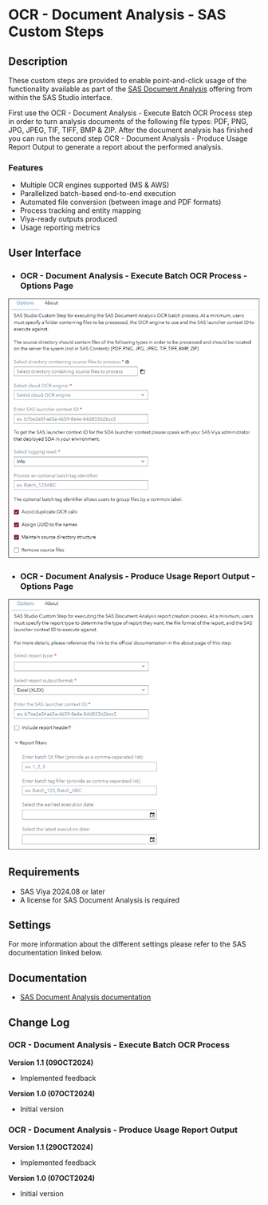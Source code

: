 # OCR - Document Analysis - SAS Custom Steps

## Description

These custom steps are provided to enable point-and-click usage of the functionality available as part of the [SAS Document Analysis](https://www.sas.com/en_us/solutions/ai/models.html) offering from within the SAS Studio interface.

First use the OCR - Document Analysis - Execute Batch OCR Process step in order to turn analysis documents of the following file types: PDF, PNG, JPG, JPEG, TIF, TIFF, BMP & ZIP. After the document analysis has finished you can run the second step OCR - Document Analysis - Produce Usage Report Output to generate a report about the performed analysis.

### Features
- Multiple OCR engines supported (MS & AWS)
- Parallelized batch-based end-to-end execution
- Automated file conversion (between image and PDF formats) 
- Process tracking and entity mapping
- Viya-ready outputs produced
- Usage reporting metrics

## User Interface
* ### OCR - Document Analysis - Execute Batch OCR Process - Options Page ###
![SDA execute OCR batch process options page](img/sda-execute-ocr-batch-process-options-page.png)

* ### OCR - Document Analysis - Produce Usage Report Output - Options Page ###
![SDA produce usage report options page](img/sda-produce-usage-report-options-page.png)

## Requirements

-   SAS Viya 2024.08 or later
-   A license for SAS Document Analysis is required

## Settings

For more information about the different settings please refer to the SAS documentation linked below.

## Documentation
- [SAS Document Analysis documentation](https://go.documentation.sas.com/doc/en/aaimdacdc/default/aaimdawlcm/home.htm)

## Change Log

### OCR - Document Analysis - Execute Batch OCR Process

**Version 1.1 (09OCT2024)** 

* Implemented feedback

**Version 1.0 (07OCT2024)** 

* Initial version

### OCR - Document Analysis - Produce Usage Report Output

**Version 1.1 (29OCT2024)** 

* Implemented feedback

**Version 1.0 (07OCT2024)** 

* Initial version
